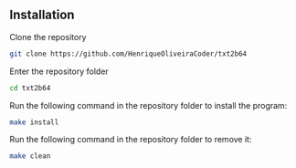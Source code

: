 ## Installation
Clone the repository
```sh
git clone https://github.com/HenriqueOliveiraCoder/txt2b64
```
Enter the repository folder
```sh
cd txt2b64
```
Run the following command in the repository folder to install the program:  
```sh
make install
```
Run the following command in the repository folder to remove it:
```sh
make clean
```
